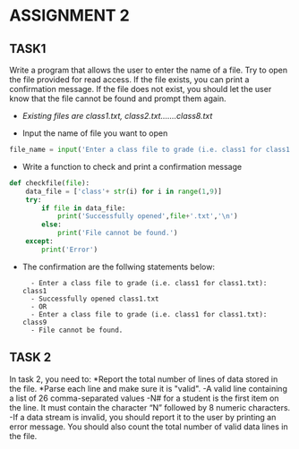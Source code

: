 # ASSIGNMENT 2 

## TASK1
Write a program that allows the user to enter the name of a file. Try to open the file provided for read access. If the file exists, you can print a confirmation message. If the file does not exist, you should let the user know that the file cannot be found and prompt them again. 
- _Existing files are class1.txt, class2.txt.......class8.txt_
 * Input the name of file you want to open
```python
file_name = input('Enter a class file to grade (i.e. class1 for class1.txt): ')
```
 * Write a function to check and print a confirmation message
```python
def checkfile(file):
    data_file = ['class'+ str(i) for i in range(1,9)]
    try:
        if file in data_file:
            print('Successfully opened',file+'.txt','\n')
        else:
            print('File cannot be found.')
    except:
        print('Error')
```
* The confirmation are the follwing statements below:

        - Enter a class file to grade (i.e. class1 for class1.txt): class1
        - Successfully opened class1.txt
        - OR
        - Enter a class file to grade (i.e. class1 for class1.txt): class9
        - File cannot be found.


## TASK 2

In task 2, you need to:
*Report the total number of lines of data stored in the file.
*Parse each line and make sure it is "valid".
    -A valid line containing a list of 26 comma-separated values
    -N# for a student is the first item on the line. It must contain the character “N” followed by 8 numeric characters.
    -If a data stream is invalid, you should report it to the user by printing an error message. You should also count the total number of valid data lines in the file.

